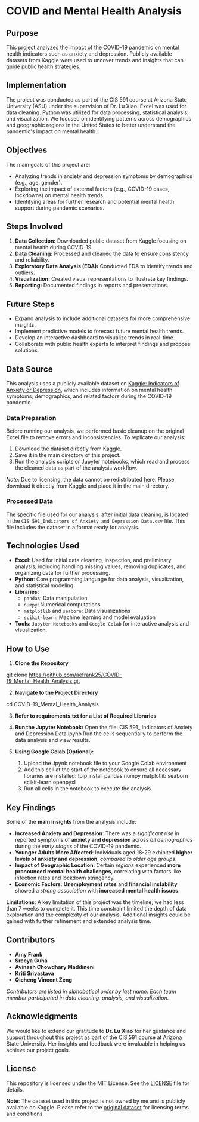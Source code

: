 # COVID and Mental Health Analysis

## Purpose
This project analyzes the impact of the COVID-19 pandemic on mental health indicators such as anxiety and depression. Publicly available datasets from Kaggle were used to uncover trends and insights that can guide public health strategies.

## Implementation
The project was conducted as part of the CIS 591 course at Arizona State University (ASU) under the supervision of Dr. Lu Xiao. Excel was used for data cleaning. Python was utilized for data processing, statistical analysis, and visualization. We focused on identifying patterns across demographics and geographic regions in the United States to better understand the pandemic's impact on mental health.

## Objectives
The main goals of this project are:
- Analyzing trends in anxiety and depression symptoms by demographics (e.g., age, gender).
- Exploring the impact of external factors (e.g., COVID-19 cases, lockdowns) on mental health trends.
- Identifying areas for further research and potential mental health support during pandemic scenarios.

## Steps Involved
1. **Data Collection:** Downloaded public dataset from Kaggle focusing on mental health during COVID-19.
2. **Data Cleaning:** Processed and cleaned the data to ensure consistency and reliability.
3. **Exploratory Data Analysis (EDA):** Conducted EDA to identify trends and outliers.
4. **Visualization:** Created visual representations to illustrate key findings.
5. **Reporting:** Documented findings in reports and presentations.

## Future Steps
- Expand analysis to include additional datasets for more comprehensive insights.
- Implement predictive models to forecast future mental health trends.
- Develop an interactive dashboard to visualize trends in real-time.
- Collaborate with public health experts to interpret findings and propose solutions.

## Data Source
This analysis uses a publicly available dataset on [Kaggle: Indicators of Anxiety or Depression](https://www.kaggle.com/datasets/melissamonfared/indicators-of-anxiety-or-depression), which includes information on mental health symptoms, demographics, and related factors during the COVID-19 pandemic.

### Data Preparation
Before running our analysis, we performed basic cleanup on the original Excel file to remove errors and inconsistencies. To replicate our analysis:
1. Download the dataset directly from Kaggle.
2. Save it in the main directory of this project.
3. Run the analysis scripts or Jupyter notebooks, which read and process the cleaned data as part of the analysis workflow.

*Note*: Due to licensing, the data cannot be redistributed here. Please download it directly from Kaggle and place it in the main directory.

### Processed Data
The specific file used for our analysis, after initial data cleaning, is located in the `CIS 591_Indicators of Anxiety and Depression Data.csv` file. This file includes the dataset in a format ready for analysis.

## Technologies Used
- **Excel**: Used for initial data cleaning, inspection, and preliminary analysis, including handling missing values, removing duplicates, and organizing data for further 
             processing.
- **Python**: Core programming language for data analysis, visualization, and statistical modeling.
- **Libraries**: 
  - `pandas`: Data manipulation
  - `numpy`: Numerical computations
  - `matplotlib` and `seaborn`: Data visualizations
  - `scikit-learn`: Machine learning and model evaluation
- **Tools**: `Jupyter Notebooks` and `Google Colab` for interactive analysis and visualization.

## How to Use

1. **Clone the Repository**
   <!-- Command to clone the repository -->
  git clone https://github.com/aefrank25/COVID-19_Mental_Health_Analysis.git

2. **Navigate to the Project Directory**
   <!-- Command to navigate to the project directory -->
  cd COVID-19_Mental_Health_Analysis

3. **Refer to requirements.txt for a List of Required Libraries**
  <!-- Install required Python packages -->
  
4. **Run the Jupyter Notebook:**
   Open the file: CIS 591_ Indicators of Anxiety and Depression Data.ipynb
   Run the cells sequentially to perform the data analysis and view results.
   
5. **Using Google Colab (Optional):**
   1. Upload the .ipynb notebook file to your Google Colab environment
   2. Add this cell at the start of the notebook to ensure all necessary libraries are installed:
      !pip install pandas numpy matplotlib seaborn scikit-learn openpyxl
   3. Run all cells in the notebook to execute the analysis.

## Key Findings

Some of the **main insights** from the analysis include:

- **Increased Anxiety and Depression**: There was a *significant rise* in reported symptoms of **anxiety and depression** across *all demographics* during the *early stages* of the COVID-19 pandemic.
- **Younger Adults More Affected**: Individuals aged 18-29 exhibited **higher levels of anxiety and depression**, *compared to older age groups*.
- **Impact of Geographic Location**: Certain *regions* experienced **more pronounced mental health challenges**, correlating with factors like infection rates and lockdown stringency.
- **Economic Factors**: **Unemployment rates** and **financial instability** showed a *strong association* with **increased mental health issues**.

**Limitations**: A key limitation of this project was the timeline; we had less than 7 weeks to complete it. This time constraint limited the depth of data exploration and the complexity of our analysis. Additional insights could be gained with further refinement and extended analysis time.

## Contributors
- **Amy Frank**
- **Sreeya Guha**
- **Avinash Chowdhary Maddineni**
- **Kriti Srivastava**
- **Qicheng Vincent Zeng**

*Contributors are listed in alphabetical order by last name.
Each team member participated in data cleaning, analysis, and visualization.*

## Acknowledgments
We would like to extend our gratitude to **Dr. Lu Xiao** for her guidance and support throughout this project as part of the CIS 591 course at Arizona State University. Her insights and feedback were invaluable in helping us achieve our project goals.

## License
This repository is licensed under the MIT License. See the [LICENSE](LICENSE) file for details.

**Note**: The dataset used in this project is not owned by me and is publicly available on Kaggle. Please refer to the [original dataset](https://www.kaggle.com/) for licensing terms and conditions.
